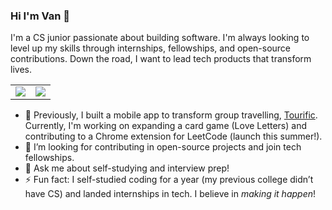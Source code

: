 ### Hi I'm Van 👋
I'm a CS junior passionate about building software. I'm always looking to level up my skills through internships, fellowships, and open-source contributions. Down the road, I want to lead tech products that transform lives.

<table>
  <tr>
    <td>
      <img src="https://github-readme-stats.vercel.app/api?username=yourvivian&theme=dracula">
    </td>
    <td>
      <img src="https://github-readme-stats.vercel.app/api/top-langs/?username=yourvivian&size_weight=0.5&count_weight=0.5&langs_count=10&layout=pie">
    </td>
  </tr>
</table>

<!--
**yourvivian/yourvivian** is a ✨ _special_ ✨ repository because its `README.md` (this file) appears on your GitHub profile.

Here are some ideas to get you started:

- 🔭 I’m currently working on ...
- 🌱 I’m currently learning ...
- 👯 I’m looking to collaborate on ...
- 🤔 I’m looking for help with ...
- 💬 Ask me about ...
- 📫 How to reach me: ...
- 😄 Pronouns: ...
- ⚡ Fun fact: ...
-->
- 🌱 Previously, I built a mobile app to transform group travelling, [Tourific](https://github.com/trihoang0809/tourific). Currently, I'm working on expanding a card game (Love Letters) and contributing to a Chrome extension for LeetCode (launch this summer!).
- 👯 I’m looking for contributing in open-source projects and join tech fellowships.
- 💬 Ask me about self-studying and interview prep!
- ⚡ Fun fact: I self-studied coding for a year (my previous college didn’t have CS) and landed internships in tech. I believe in *making it happen*!
